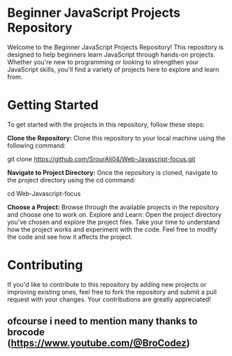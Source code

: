 # Beginner JavaScript Projects Repository

Welcome to the Beginner JavaScript Projects Repository! This repository is designed to help beginners learn JavaScript through hands-on projects. Whether you're new to programming or looking to strengthen your JavaScript skills, you'll find a variety of projects here to explore and learn from.


# Getting Started
To get started with the projects in this repository, follow these steps:

**Clone the Repository:** Clone this repository to your local machine using the following command:

git clone https://github.com/SrourAli04/Web-Javascript-focus.git

**Navigate to Project Directory:** Once the repository is cloned, navigate to the project directory using the cd command:

cd Web-Javascript-focus

**Choose a Project:** Browse through the available projects in the repository and choose one to work on.
Explore and Learn: Open the project directory you've chosen and explore the project files. Take your time to understand how the project works and experiment with the code. Feel free to modify the code and see how it affects the project.

# Contributing
If you'd like to contribute to this repository by adding new projects or improving existing ones, feel free to fork the repository and submit a pull request with your changes. Your contributions are greatly appreciated!

## ofcourse i need to mention many thanks to brocode (https://www.youtube.com/@BroCodez)
